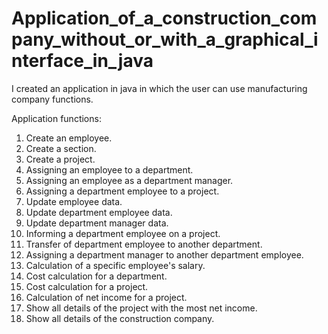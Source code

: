 # Application_of_a_construction_company_without_or_with_a_graphical_interface_in_java


I created an application in java in which the user can use manufacturing company functions.

Application functions:

1. Create an employee.
2. Create a section.
3. Create a project.
4. Assigning an employee to a department.
5. Assigning an employee as a department manager.
6. Assigning a department employee to a project.
7. Update employee data.
8. Update department employee data.
9. Update department manager data.
10. Informing a department employee on a project.
11. Transfer of department employee to another department.
12. Assigning a department manager to another department employee.
13. Calculation of a specific employee's salary.
14. Cost calculation for a department.
15. Cost calculation for a project.
16. Calculation of net income for a project.
17. Show all details of the project with the most net income.
18. Show all details of the construction company.
